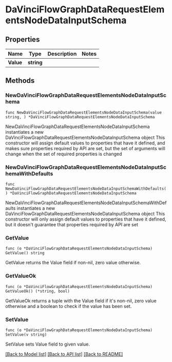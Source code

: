 # DaVinciFlowGraphDataRequestElementsNodeDataInputSchema

## Properties

Name | Type | Description | Notes
------------ | ------------- | ------------- | -------------
**Value** | **string** |  | 

## Methods

### NewDaVinciFlowGraphDataRequestElementsNodeDataInputSchema

`func NewDaVinciFlowGraphDataRequestElementsNodeDataInputSchema(value string, ) *DaVinciFlowGraphDataRequestElementsNodeDataInputSchema`

NewDaVinciFlowGraphDataRequestElementsNodeDataInputSchema instantiates a new DaVinciFlowGraphDataRequestElementsNodeDataInputSchema object
This constructor will assign default values to properties that have it defined,
and makes sure properties required by API are set, but the set of arguments
will change when the set of required properties is changed

### NewDaVinciFlowGraphDataRequestElementsNodeDataInputSchemaWithDefaults

`func NewDaVinciFlowGraphDataRequestElementsNodeDataInputSchemaWithDefaults() *DaVinciFlowGraphDataRequestElementsNodeDataInputSchema`

NewDaVinciFlowGraphDataRequestElementsNodeDataInputSchemaWithDefaults instantiates a new DaVinciFlowGraphDataRequestElementsNodeDataInputSchema object
This constructor will only assign default values to properties that have it defined,
but it doesn't guarantee that properties required by API are set

### GetValue

`func (o *DaVinciFlowGraphDataRequestElementsNodeDataInputSchema) GetValue() string`

GetValue returns the Value field if non-nil, zero value otherwise.

### GetValueOk

`func (o *DaVinciFlowGraphDataRequestElementsNodeDataInputSchema) GetValueOk() (*string, bool)`

GetValueOk returns a tuple with the Value field if it's non-nil, zero value otherwise
and a boolean to check if the value has been set.

### SetValue

`func (o *DaVinciFlowGraphDataRequestElementsNodeDataInputSchema) SetValue(v string)`

SetValue sets Value field to given value.



[[Back to Model list]](../README.md#documentation-for-models) [[Back to API list]](../README.md#documentation-for-api-endpoints) [[Back to README]](../README.md)


